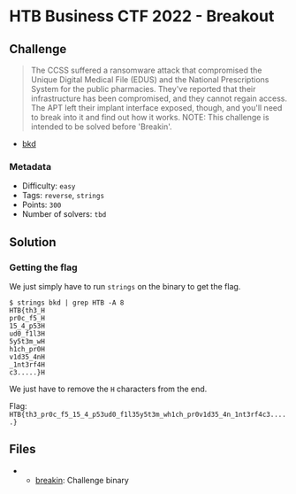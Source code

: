 # HTB Business CTF 2022 - Breakout

## Challenge

> The CCSS suffered a ransomware attack that compromised the Unique Digital Medical File (EDUS) and the National Prescriptions System for the public pharmacies. They've reported that their infrastructure has been compromised, and they cannot regain access. The APT left their implant interface exposed, though, and you'll need to break into it and find out how it works. NOTE: This challenge is intended to be solved before 'Breakin'.

- [bkd](../breakin/files/bkd)

### Metadata

- Difficulty: `easy`
- Tags: `reverse`, `strings`
- Points: `300`
- Number of solvers: `tbd`

## Solution

### Getting the flag

We just simply have to run `strings` on the binary to get the flag.

```shell
$ strings bkd | grep HTB -A 8
HTB{th3_H
pr0c_f5_H
15_4_p53H
ud0_f1l3H
5y5t3m_wH
h1ch_pr0H
v1d35_4nH
_1nt3rf4H
c3.....}H
```

We just have to remove the `H` characters from the end.

Flag: `HTB{th3_pr0c_f5_15_4_p53ud0_f1l35y5t3m_wh1ch_pr0v1d35_4n_1nt3rf4c3.....}`

## Files

* - [breakin](../breakin/files/breakin): Challenge binary
